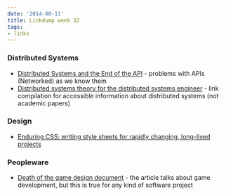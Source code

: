 ```yaml
---
date: '2014-08-11'
title: Linkdump week 32
tags:
- links
---
```




### Distributed Systems

  - [Distributed Systems and the End of the API](http://writings.quilt.org/2014/05/12/distributed-systems-and-the-end-of-the-api/) - problems with APIs (Networked) as we know them
  - [Distributed systems theory for the distributed systems engineer](http://the-paper-trail.org/blog/distributed-systems-theory-for-the-distributed-systems-engineer/) - link compilation for accessible information about distributed systems (not academic papers)


### Design

  - [Enduring CSS: writing style sheets for rapidly changing, long-lived projects](http://benfrain.com/enduring-css-writing-style-sheets-rapidly-changing-long-lived-projects/)


### Peopleware
  - [Death of the game design document](http://www.develop-online.net/opinions/death-of-the-game-design-document/0195381) - the article talks about game development, but this is true for any kind of software project

